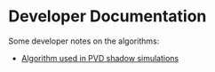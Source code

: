 # Developer Documentation

Some developer notes on the algorithms:

- [Algorithm used in PVD shadow simulations](PVD.md)
